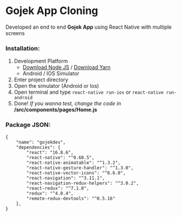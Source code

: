 # Gojek App Cloning

Developed an end to end **Gojek App** using React Native with multiple screens


### Installation:
1. Development Platform
   * [Download Node JS](https://nodejs.org/en/) / [Download Yarn](https://yarnpkg.com/)
   * Android / IOS Simulator
2. Enter project directory 
3. Open the simulator (Android or Ios)
4. Open terminal and type `react-native run-ios` or `react-native run-android` 
5. Done! *If you wanna test, change the code in* **/src/components/pages/Home.js**

### Package JSON:

```
{
    "name": "gojekdev",
    "dependencies": {
        "react": "16.8.6",
        "react-native": "^0.60.5",
        "react-native-animatable": "^1.3.2",
        "react-native-gesture-handler": "^1.3.0",
        "react-native-vector-icons": "^6.6.0",
        "react-navigation": "^3.11.1",
        "react-navigation-redux-helpers": "^3.0.2",
        "react-redux": "^7.1.0",
        "redux": "^4.0.4",
        "remote-redux-devtools": "^0.5.16"
    },
}
```


